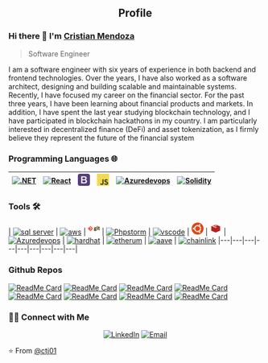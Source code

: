 
<p align="center">
 <h2 align="center">Profile</h2>
</p>

### Hi there 👋 I'm [Cristian Mendoza](https://www.linkedin.com/in/ctj01/)
> Software Engineer

<div>
 <p>
I am a software engineer with six years of experience in both backend and frontend technologies. Over the years, I have also worked as a software architect, designing and building scalable and maintainable systems.
Recently, I have focused my career on the financial sector. For the past three years, I have been learning about financial products and markets. In addition, I have spent the last year studying blockchain technology, and I have participated in blockchain hackathons in my country.
I am particularly interested in decentralized finance (DeFi) and asset tokenization, as I firmly believe they represent the future of the financial system
</p>
</div>

### Programming Languages 🌐

| [<img src="https://upload.wikimedia.org/wikipedia/commons/thumb/7/7d/Microsoft_.NET_logo.svg/456px-Microsoft_.NET_logo.svg.png" alt=".NET" width="24">](https://dotnet.microsoft.com/) | [<img src="https://w7.pngwing.com/pngs/403/269/png-transparent-react-react-native-logos-brands-in-colors-icon-thumbnail.png" alt="React" width="24">](https://react.dev/)  |  [<img src="https://raw.githubusercontent.com/github/explore/80688e429a7d4ef2fca1e82350fe8e3517d3494d/topics/bootstrap/bootstrap.png" alt="Bootstrap" width="24">](https://getbootstrap.com/) |  [<img src="https://raw.githubusercontent.com/github/explore/80688e429a7d4ef2fca1e82350fe8e3517d3494d/topics/javascript/javascript.png" alt="jQuery" width="24">](https://jquery.com/) | [<img src="https://techairgroup.com/wp-content/uploads/2021/02/microsoft-azure-devops-logo.jpg" alt="Azuredevops" width="24">](https://azure.microsoft.com/en-us/products/devops) | [<img src="https://bitcoinwiki.org/wp-content/uploads/2023/12/400px-Solidity.png" alt="Solidity" width="24">](https://soliditylang.org/)
|---|---|---|---|---|---|
 
### Tools 🛠️

| [<img src="https://brandslogos.com/wp-content/uploads/thumbs/microsoft-sql-server-logo-vector.svg" alt="sql server" width="38">](https://www.microsoft.com/es-co/sql-server/sql-server-2022) |  [<img src="https://images.folloze.com/image/upload/v1715884638/qpxqhez126l0qutasbkt.webp" alt="aws" width="24">](https://aws.amazon.com/console/) | [<img src="https://raw.githubusercontent.com/github/explore/80688e429a7d4ef2fca1e82350fe8e3517d3494d/topics/git/git.png" alt="Git" width="24">](https://git-scm.com/) |  [<img src="https://logonoid.com/images/phpstorm-logo.png" alt="Phpstorm" width="24">](https://www.jetbrains.com/phpstorm/) | [<img src="https://upload.wikimedia.org/wikipedia/commons/thumb/2/2d/Visual_Studio_Code_1.18_icon.svg/1200px-Visual_Studio_Code_1.18_icon.svg.png" alt="vscode" width="24">](https://code.visualstudio.com/) | [<img src="https://raw.githubusercontent.com/github/explore/80688e429a7d4ef2fca1e82350fe8e3517d3494d/topics/ubuntu/ubuntu.png" alt="Ubuntu" width="24">](https://ubuntu.com/)  |  [<img src="https://raw.githubusercontent.com/github/explore/80688e429a7d4ef2fca1e82350fe8e3517d3494d/topics/redis/redis.png" alt="Redis" width="24">](https://redis.io/) | [<img src="https://techairgroup.com/wp-content/uploads/2021/02/microsoft-azure-devops-logo.jpg" alt="Azuredevops" width="24">](https://azure.microsoft.com/en-us/products/devops) | [<img src="https://pbs.twimg.com/profile_images/1317925773425168384/XQkaoFRg_400x400.jpg" alt="hardhat" width="20">](https://hardhat.org/) | [<img src="https://encrypted-tbn0.gstatic.com/images?q=tbn:ANd9GcRThN02Tsu0Qf6R4u0LY3LQEBK6heqzuwbroQ&s" alt="etherum" width="24">](https://ethereum.org/en/) | [<img src="https://logowik.com/content/uploads/images/aave-coin6263.jpg" alt="aave" width="30">](https://staging.aave.com/) | [<img src="https://i.pinimg.com/originals/06/43/0d/06430d50ac94bc24c4da1344343852f1.jpg" alt="chainlink" width="22">](https://chain.link/)
|---|---|---|---|---|---|---|---|---|

### Github Repos

[![ReadMe Card](https://github-readme-stats.vercel.app/api/pin/?username=ctj01&repo=AspNetDynamoElastiLambda&show_owner=true)](https://github.com/ctj01/AspNetDynamoElastiLambda)
[![ReadMe Card](https://github-readme-stats.vercel.app/api/pin/?username=ctj01&repo=dex&show_owner=true)](https://github.com/ctj01/Dex)
[![ReadMe Card](https://github-readme-stats.vercel.app/api/pin/?username=ctj01&repo=uniswap-single&show_owner=true)](https://github.com/ctj01/uniswap-single)
[![ReadMe Card](https://github-readme-stats.vercel.app/api/pin/?username=ctj01&repo=wallet-multisig&show_owner=true)](https://github.com/ctj01/wallet-multisig)
[![ReadMe Card](https://github-readme-stats.vercel.app/api/pin/?username=ctj01&repo=smart-account&show_owner=true)](https://github.com/ctj01/smart-account)
[![ReadMe Card](https://github-readme-stats.vercel.app/api/pin/?username=ctj01&repo=Blockchain-Fundamentals&show_owner=true)](https://github.com/ctj01/Blockchain-Fundamentals)
[![ReadMe Card](https://github-readme-stats.vercel.app/api/pin/?username=ctj01&repo=stellar-wallet&show_owner=true)](https://github.com/ctj01/stellar-wallet)
[![ReadMe Card](https://github-readme-stats.vercel.app/api/pin/?username=ctj01&repo=Crosschain-nft-minter&show_owner=true)](https://github.com/ctj01/Crosschain-nft-minter)

<h3> 🤝🏻 Connect with Me </h3>

<p align="center">
<a href="https://www.linkedin.com/in/ctj01/" target="_blank"><img alt="LinkedIn" src="https://img.shields.io/badge/LinkedIn-@ctj01-blue?style=flat&logo=linkedin"></a>
<a href="mailto:cristianmt023@gmail.com"><img alt="Email" src="https://img.shields.io/badge/Email-cristianmt023@gmail.com-blue?style=flat&logo=gmail"></a>
</p>


⭐️ From [@ctj01](https://github.com/ctj01)
